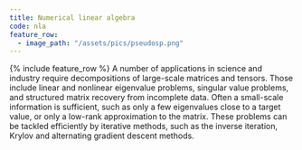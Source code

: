 ```yaml
---
title: Numerical linear algebra
code: nla
feature_row:
  - image_path: "/assets/pics/pseudosp.png"  
---
```

{% include feature_row %}
A number of applications in science and industry require decompositions of large-scale matrices and tensors. Those include linear and nonlinear eigenvalue problems, singular value problems, and structured matrix recovery from incomplete data. Often a small-scale information is sufficient, such as only a few eigenvalues close to a target value, or only a low-rank approximation to the matrix. These problems can be tackled efficiently by iterative methods, such as the inverse iteration, Krylov and alternating gradient descent methods.